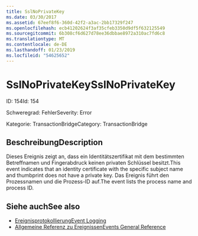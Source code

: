 ```yaml
---
title: SslNoPrivateKey
ms.date: 03/30/2017
ms.assetid: 67eef8f6-360d-42f2-a3ac-2bb17329f247
ms.openlocfilehash: ecb41202624f3af35cfeb3350d9df5f632125549
ms.sourcegitcommit: 6b308cf6d627d78ee36dbbae8972a310ac7fd6c8
ms.translationtype: MT
ms.contentlocale: de-DE
ms.lasthandoff: 01/23/2019
ms.locfileid: "54625652"
---
```

# <a name="sslnoprivatekey"></a><span data-ttu-id="bcd9f-102">SslNoPrivateKey</span><span class="sxs-lookup"><span data-stu-id="bcd9f-102">SslNoPrivateKey</span></span>
<span data-ttu-id="bcd9f-103">ID: 154</span><span class="sxs-lookup"><span data-stu-id="bcd9f-103">Id: 154</span></span>  
  
 <span data-ttu-id="bcd9f-104">Schweregrad: Fehler</span><span class="sxs-lookup"><span data-stu-id="bcd9f-104">Severity: Error</span></span>  
  
 <span data-ttu-id="bcd9f-105">Kategorie: TransactionBridge</span><span class="sxs-lookup"><span data-stu-id="bcd9f-105">Category: TransactionBridge</span></span>  
  
## <a name="description"></a><span data-ttu-id="bcd9f-106">Beschreibung</span><span class="sxs-lookup"><span data-stu-id="bcd9f-106">Description</span></span>  
 <span data-ttu-id="bcd9f-107">Dieses Ereignis zeigt an, dass ein Identitätszertifikat mit dem bestimmten Betreffnamen und Fingerabdruck keinen privaten Schlüssel besitzt.</span><span class="sxs-lookup"><span data-stu-id="bcd9f-107">This event indicates that an identity certificate with the specific subject name and thumbprint does not have a private key.</span></span> <span data-ttu-id="bcd9f-108">Das Ereignis führt den Prozessnamen und die Prozess-ID auf.</span><span class="sxs-lookup"><span data-stu-id="bcd9f-108">The event lists the process name and process ID.</span></span>  
  
## <a name="see-also"></a><span data-ttu-id="bcd9f-109">Siehe auch</span><span class="sxs-lookup"><span data-stu-id="bcd9f-109">See also</span></span>
- [<span data-ttu-id="bcd9f-110">Ereignisprotokollierung</span><span class="sxs-lookup"><span data-stu-id="bcd9f-110">Event Logging</span></span>](../../../../../docs/framework/wcf/diagnostics/event-logging/index.md)
- [<span data-ttu-id="bcd9f-111">Allgemeine Referenz zu Ereignissen</span><span class="sxs-lookup"><span data-stu-id="bcd9f-111">Events General Reference</span></span>](../../../../../docs/framework/wcf/diagnostics/event-logging/events-general-reference.md)

